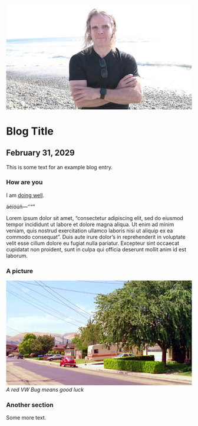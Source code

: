 ![blogpic](pics/2024-05-01.jpg)
# Blog Title
## February 31, 2029

This is some text for an example blog entry.

### How are you

I am [doing well](https://samiam.org).

áéíóúñ—‘’“”

Lorem ipsum dolor sit amet, “consectetur adipiscing elit, sed do eiusmod
tempor incididunt ut labore et dolore magna aliqua. Ut enim ad minim
veniam, quis nostrud exercitation ullamco laboris nisi ut aliquip ex ea
commodo consequat”. Duis aute irure dolor’s in reprehenderit in voluptate
velit esse cillum dolore eu fugiat nulla pariatur. Excepteur sint occaecat
cupidatat non proident, sunt in culpa qui officia deserunt mollit anim
id est laborum.

### A picture
![widepic](pics/marshall_red_vwbug.jpg)
_A red VW Bug means good luck_

### Another section

Some more text.


